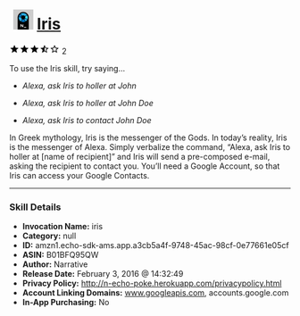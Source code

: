 # &nbsp;<img src="skill_icon" alt="Iris icon" width="36"> [Iris](http://alexa.amazon.com/#skills/amzn1.echo-sdk-ams.app.a3cb5a4f-9748-45ac-98cf-0e77661e05cf)
![3.5 stars](../../images/ic_star_black_18dp_1x.png)![3.5 stars](../../images/ic_star_black_18dp_1x.png)![3.5 stars](../../images/ic_star_black_18dp_1x.png)![3.5 stars](../../images/ic_star_half_black_18dp_1x.png)![3.5 stars](../../images/ic_star_border_black_18dp_1x.png) 2

To use the Iris skill, try saying...

* *Alexa, ask Iris to holler at John*

* *Alexa, ask Iris to holler at John Doe*

* *Alexa, ask Iris to contact John Doe*

In Greek mythology, Iris is the messenger of the Gods. In today’s reality, Iris is the messenger of Alexa. Simply verbalize the command, “Alexa, ask Iris to holler at [name of recipient]” and Iris will send a pre-composed e-mail, asking the recipient to contact you. You’ll need a Google Account, so that Iris can access your Google Contacts.

***

### Skill Details

* **Invocation Name:** iris
* **Category:** null
* **ID:** amzn1.echo-sdk-ams.app.a3cb5a4f-9748-45ac-98cf-0e77661e05cf
* **ASIN:** B01BFQ95QW
* **Author:** Narrative
* **Release Date:** February 3, 2016 @ 14:32:49
* **Privacy Policy:** http://n-echo-poke.herokuapp.com/privacypolicy.html
* **Account Linking Domains:** www.googleapis.com, accounts.google.com
* **In-App Purchasing:** No
